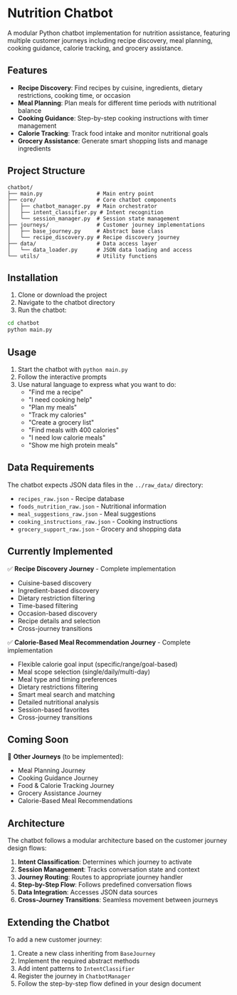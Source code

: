 # Nutrition Chatbot

A modular Python chatbot implementation for nutrition assistance, featuring multiple customer journeys including recipe discovery, meal planning, cooking guidance, calorie tracking, and grocery assistance.

## Features

- **Recipe Discovery**: Find recipes by cuisine, ingredients, dietary restrictions, cooking time, or occasion
- **Meal Planning**: Plan meals for different time periods with nutritional balance
- **Cooking Guidance**: Step-by-step cooking instructions with timer management
- **Calorie Tracking**: Track food intake and monitor nutritional goals
- **Grocery Assistance**: Generate smart shopping lists and manage ingredients

## Project Structure

```
chatbot/
├── main.py                 # Main entry point
├── core/                   # Core chatbot components
│   ├── chatbot_manager.py  # Main orchestrator
│   ├── intent_classifier.py # Intent recognition
│   └── session_manager.py  # Session state management
├── journeys/               # Customer journey implementations
│   ├── base_journey.py     # Abstract base class
│   └── recipe_discovery.py # Recipe discovery journey
├── data/                   # Data access layer
│   └── data_loader.py      # JSON data loading and access
└── utils/                  # Utility functions
```

## Installation

1. Clone or download the project
2. Navigate to the chatbot directory
3. Run the chatbot:

```bash
cd chatbot
python main.py
```

## Usage

1. Start the chatbot with `python main.py`
2. Follow the interactive prompts
3. Use natural language to express what you want to do:
   - "Find me a recipe"
   - "I need cooking help"
   - "Plan my meals"
   - "Track my calories"
   - "Create a grocery list"
   - "Find meals with 400 calories"
   - "I need low calorie meals"
   - "Show me high protein meals"

## Data Requirements

The chatbot expects JSON data files in the `../raw_data/` directory:
- `recipes_raw.json` - Recipe database
- `foods_nutrition_raw.json` - Nutritional information
- `meal_suggestions_raw.json` - Meal suggestions
- `cooking_instructions_raw.json` - Cooking instructions
- `grocery_support_raw.json` - Grocery and shopping data

## Currently Implemented

✅ **Recipe Discovery Journey** - Complete implementation
- Cuisine-based discovery
- Ingredient-based discovery  
- Dietary restriction filtering
- Time-based filtering
- Occasion-based discovery
- Recipe details and selection
- Cross-journey transitions

✅ **Calorie-Based Meal Recommendation Journey** - Complete implementation
- Flexible calorie goal input (specific/range/goal-based)
- Meal scope selection (single/daily/multi-day)
- Meal type and timing preferences
- Dietary restrictions filtering
- Smart meal search and matching
- Detailed nutritional analysis
- Session-based favorites
- Cross-journey transitions

## Coming Soon

🔄 **Other Journeys** (to be implemented):
- Meal Planning Journey
- Cooking Guidance Journey
- Food & Calorie Tracking Journey
- Grocery Assistance Journey
- Calorie-Based Meal Recommendations

## Architecture

The chatbot follows a modular architecture based on the customer journey design flows:

1. **Intent Classification**: Determines which journey to activate
2. **Session Management**: Tracks conversation state and context
3. **Journey Routing**: Routes to appropriate journey handler
4. **Step-by-Step Flow**: Follows predefined conversation flows
5. **Data Integration**: Accesses JSON data sources
6. **Cross-Journey Transitions**: Seamless movement between journeys

## Extending the Chatbot

To add a new customer journey:

1. Create a new class inheriting from `BaseJourney`
2. Implement the required abstract methods
3. Add intent patterns to `IntentClassifier`
4. Register the journey in `ChatbotManager`
5. Follow the step-by-step flow defined in your design document